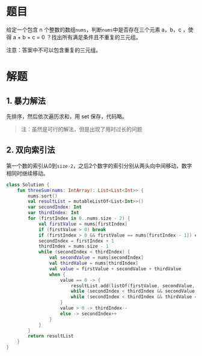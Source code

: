 # 题目

给定一个包含 n 个整数的数组`nums`，判断`nums`中是否存在三个元素 a，b，c ，使得 a + b + c = 0 ？找出所有满足条件且不重复的三元组。

注意：答案中不可以包含重复的三元组。

# 解题

## 1. 暴力解法

先排序，然后依次遍历求和，用 set 保存，代码略。

> 注：虽然是可行的解法，但是出现了用时过长的问题

## 2. 双向索引法

第一个数的索引从0到`size-2`，之后2个数字的索引分别从两头向中间移动，数字相同时继续移动。

```kotlin
class Solution {
    fun threeSum(nums: IntArray): List<List<Int>> {
        nums.sort()
        val resultList = mutableListOf<List<Int>>()
        var secondIndex: Int
        var thirdIndex: Int
        for (firstIndex in 0..nums.size - 2) {
            val firstValue = nums[firstIndex]
            if (firstValue > 0) break
            if (firstIndex > 0 && firstValue == nums[firstIndex - 1]) continue
            secondIndex = firstIndex + 1
            thirdIndex = nums.size - 1
            while (secondIndex < thirdIndex) {
                val secondValue = nums[secondIndex]
                val thirdValue = nums[thirdIndex]
                val value = firstValue + secondValue + thirdValue
                when {
                    value == 0 -> {
                        resultList.add(listOf(firstValue, secondValue, thirdValue))
                        while (secondIndex < thirdIndex && secondValue == nums[++secondIndex]);
                        while (secondIndex < thirdIndex && thirdValue == nums[--thirdIndex]);
                    }
                    value > 0 -> thirdIndex--
                    else -> secondIndex++
                }
            }
        }
        return resultList
    }
}
```